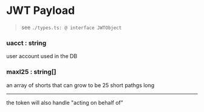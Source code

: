 JWT Payload
==========================

> see `./types.ts: @ interface JWTObject`

### uacct : string

user account used in the DB

### maxl25 : string[]

an array of shorts that can grow to be 25 short pathgs long

------------------

the token will also handle "acting on behalf of"